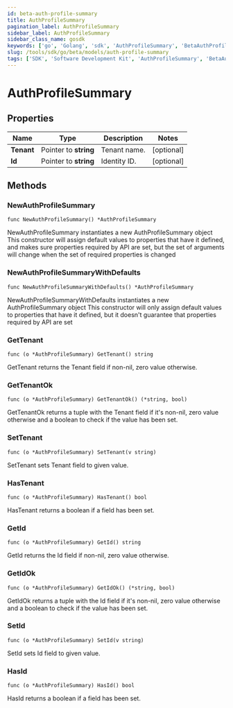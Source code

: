 ```yaml
---
id: beta-auth-profile-summary
title: AuthProfileSummary
pagination_label: AuthProfileSummary
sidebar_label: AuthProfileSummary
sidebar_class_name: gosdk
keywords: ['go', 'Golang', 'sdk', 'AuthProfileSummary', 'BetaAuthProfileSummary'] 
slug: /tools/sdk/go/beta/models/auth-profile-summary
tags: ['SDK', 'Software Development Kit', 'AuthProfileSummary', 'BetaAuthProfileSummary']
---
```


# AuthProfileSummary

## Properties

Name | Type | Description | Notes
------------ | ------------- | ------------- | -------------
**Tenant** | Pointer to **string** | Tenant name. | [optional] 
**Id** | Pointer to **string** | Identity ID. | [optional] 

## Methods

### NewAuthProfileSummary

`func NewAuthProfileSummary() *AuthProfileSummary`

NewAuthProfileSummary instantiates a new AuthProfileSummary object
This constructor will assign default values to properties that have it defined,
and makes sure properties required by API are set, but the set of arguments
will change when the set of required properties is changed

### NewAuthProfileSummaryWithDefaults

`func NewAuthProfileSummaryWithDefaults() *AuthProfileSummary`

NewAuthProfileSummaryWithDefaults instantiates a new AuthProfileSummary object
This constructor will only assign default values to properties that have it defined,
but it doesn't guarantee that properties required by API are set

### GetTenant

`func (o *AuthProfileSummary) GetTenant() string`

GetTenant returns the Tenant field if non-nil, zero value otherwise.

### GetTenantOk

`func (o *AuthProfileSummary) GetTenantOk() (*string, bool)`

GetTenantOk returns a tuple with the Tenant field if it's non-nil, zero value otherwise
and a boolean to check if the value has been set.

### SetTenant

`func (o *AuthProfileSummary) SetTenant(v string)`

SetTenant sets Tenant field to given value.

### HasTenant

`func (o *AuthProfileSummary) HasTenant() bool`

HasTenant returns a boolean if a field has been set.

### GetId

`func (o *AuthProfileSummary) GetId() string`

GetId returns the Id field if non-nil, zero value otherwise.

### GetIdOk

`func (o *AuthProfileSummary) GetIdOk() (*string, bool)`

GetIdOk returns a tuple with the Id field if it's non-nil, zero value otherwise
and a boolean to check if the value has been set.

### SetId

`func (o *AuthProfileSummary) SetId(v string)`

SetId sets Id field to given value.

### HasId

`func (o *AuthProfileSummary) HasId() bool`

HasId returns a boolean if a field has been set.


